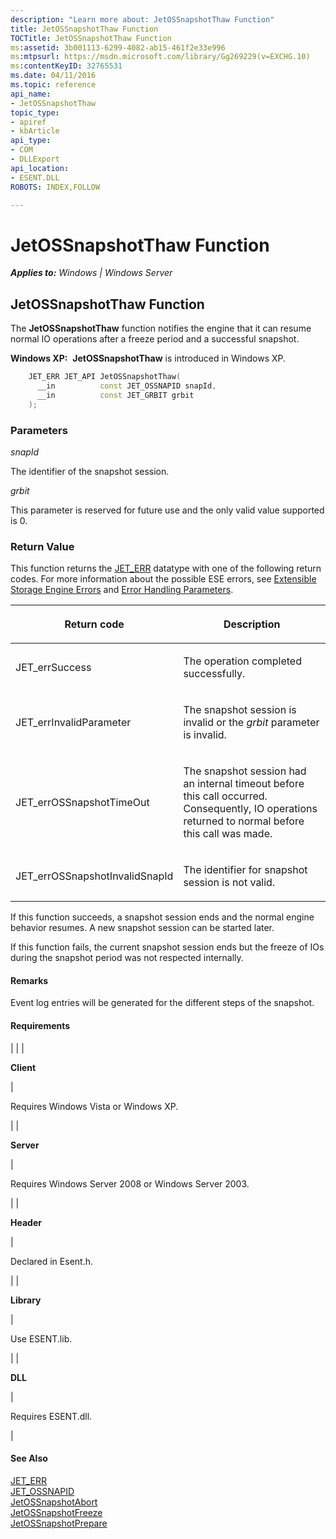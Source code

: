 ```yaml
---
description: "Learn more about: JetOSSnapshotThaw Function"
title: JetOSSnapshotThaw Function
TOCTitle: JetOSSnapshotThaw Function
ms:assetid: 3b001113-6299-4082-ab15-461f2e33e996
ms:mtpsurl: https://msdn.microsoft.com/library/Gg269229(v=EXCHG.10)
ms:contentKeyID: 32765531
ms.date: 04/11/2016
ms.topic: reference
api_name: 
- JetOSSnapshotThaw
topic_type: 
- apiref
- kbArticle
api_type: 
- COM
- DLLExport
api_location: 
- ESENT.DLL
ROBOTS: INDEX,FOLLOW

---
```


# JetOSSnapshotThaw Function


_**Applies to:** Windows | Windows Server_

## JetOSSnapshotThaw Function

The **JetOSSnapshotThaw** function notifies the engine that it can resume normal IO operations after a freeze period and a successful snapshot.

**Windows XP:**  **JetOSSnapshotThaw** is introduced in Windows XP.

```cpp
    JET_ERR JET_API JetOSSnapshotThaw(
      __in          const JET_OSSNAPID snapId,
      __in          const JET_GRBIT grbit
    );
```

### Parameters

*snapId*

The identifier of the snapshot session.

*grbit*

This parameter is reserved for future use and the only valid value supported is 0.

### Return Value

This function returns the [JET_ERR](./jet-err.md) datatype with one of the following return codes. For more information about the possible ESE errors, see [Extensible Storage Engine Errors](./extensible-storage-engine-errors.md) and [Error Handling Parameters](./error-handling-parameters.md).


| <p>Return code</p> | <p>Description</p> | 
|--------------------|--------------------|
| <p>JET_errSuccess</p> | <p>The operation completed successfully.</p> | 
| <p>JET_errInvalidParameter</p> | <p>The snapshot session is invalid or the <em>grbit</em> parameter is invalid.</p> | 
| <p>JET_errOSSnapshotTimeOut</p> | <p>The snapshot session had an internal timeout before this call occurred. Consequently, IO operations returned to normal before this call was made.</p> | 
| <p>JET_errOSSnapshotInvalidSnapId</p> | <p>The identifier for snapshot session is not valid.</p> | 



If this function succeeds, a snapshot session ends and the normal engine behavior resumes. A new snapshot session can be started later.

If this function fails, the current snapshot session ends but the freeze of IOs during the snapshot period was not respected internally.

#### Remarks

Event log entries will be generated for the different steps of the snapshot.

#### Requirements


| 
|
| <p><strong>Client</strong></p> | <p>Requires Windows Vista or Windows XP.</p> | 
| <p><strong>Server</strong></p> | <p>Requires Windows Server 2008 or Windows Server 2003.</p> | 
| <p><strong>Header</strong></p> | <p>Declared in Esent.h.</p> | 
| <p><strong>Library</strong></p> | <p>Use ESENT.lib.</p> | 
| <p><strong>DLL</strong></p> | <p>Requires ESENT.dll.</p> | 



#### See Also

[JET_ERR](./jet-err.md)  
[JET_OSSNAPID](./jet-ossnapid.md)  
[JetOSSnapshotAbort](./jetossnapshotabort-function.md)  
[JetOSSnapshotFreeze](./jetossnapshotfreeze-function.md)  
[JetOSSnapshotPrepare](./jetossnapshotprepare-function.md)
